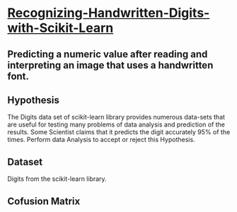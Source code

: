 # [Recognizing-Handwritten-Digits-with-Scikit-Learn](https://github.com/parthshah28/Recognizing-Handwritten-Digits-with-Scikit-Learn)
## Predicting a numeric value after reading and interpreting an image that uses a handwritten font.

## Hypothesis
The Digits data set of scikit-learn library provides numerous data-sets that are useful for testing many problems of data analysis and prediction of the results. Some Scientist claims that it predicts the digit accurately 95% of the times. Perform data Analysis to accept or reject this Hypothesis.

## Dataset
Digits from the scikit-learn library.

## Cofusion Matrix



